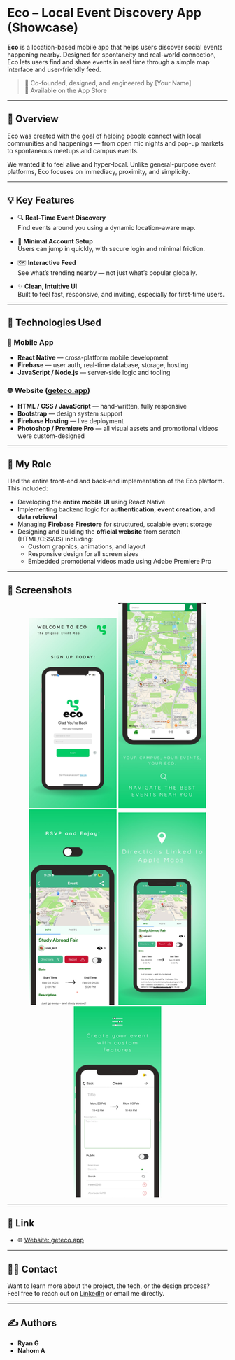 # Eco – Local Event Discovery App (Showcase)

**Eco** is a location-based mobile app that helps users discover social events happening nearby. Designed for spontaneity and real-world connection, Eco lets users find and share events in real time through a simple map interface and user-friendly feed.

> 📱 Co-founded, designed, and engineered by [Your Name]  
> 🚀 Available on the App Store  

---

## 🌟 Overview

Eco was created with the goal of helping people connect with local communities and happenings — from open mic nights and pop-up markets to spontaneous meetups and campus events.

We wanted it to feel alive and hyper-local. Unlike general-purpose event platforms, Eco focuses on immediacy, proximity, and simplicity.

---

## 💡 Key Features

- 🔍 **Real-Time Event Discovery**  
  Find events around you using a dynamic location-aware map.

- 🧭 **Minimal Account Setup**  
  Users can jump in quickly, with secure login and minimal friction.

- 🗺️ **Interactive Feed**  
  See what’s trending nearby — not just what’s popular globally.

- ✨ **Clean, Intuitive UI**  
  Built to feel fast, responsive, and inviting, especially for first-time users.

---

## 🔧 Technologies Used

### 📱 Mobile App
- **React Native** — cross-platform mobile development
- **Firebase** — user auth, real-time database, storage, hosting
- **JavaScript / Node.js** — server-side logic and tooling

### 🌐 Website ([geteco.app](https://geteco.app))
- **HTML / CSS / JavaScript** — hand-written, fully responsive
- **Bootstrap** — design system support
- **Firebase Hosting** — live deployment
- **Photoshop / Premiere Pro** — all visual assets and promotional videos were custom-designed

---

## 🎨 My Role

I led the entire front-end and back-end implementation of the Eco platform. This included:

- Developing the **entire mobile UI** using React Native
- Implementing backend logic for **authentication**, **event creation**, and **data retrieval**
- Managing **Firebase Firestore** for structured, scalable event storage
- Designing and building the **official website** from scratch (HTML/CSS/JS) including:
  - Custom graphics, animations, and layout
  - Responsive design for all screen sizes
  - Embedded promotional videos made using Adobe Premiere Pro

---

<h2>📸 Screenshots</h2>

<p align="center">
  <img src="screenshots/ecoapp1.jpeg" alt="Screenshot 1" width="200"/>
  <img src="screenshots/ecoapp2.jpeg" alt="Screenshot 2" width="200"/>
  <img src="screenshots/ecoapp3.jpeg" alt="Screenshot 3" width="200"/>
  <img src="screenshots/ecoapp4.jpeg" alt="Screenshot 4" width="200"/>
  <img src="screenshots/ecoapp5.jpeg" alt="Screenshot 5" width="200"/>
</p>

---

## 🔗 Link

- 🌐 [Website: geteco.app](https://geteco.app)

---

## 🙋‍♂️ Contact

Want to learn more about the project, the tech, or the design process?  
Feel free to reach out on [LinkedIn](https://linkedin.com/in/rgaffere) or email me directly.

---

## ✍️ Authors

- **Ryan G**
- **Nahom A**

